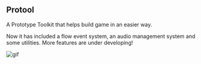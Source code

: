 Protool
---------
A Prototype Toolkit that helps build game in an easier way.

Now it has included a flow event system, an audio management system and some utilities. More features are under developing!


![gif](https://i.imgur.com/nXjNiXu.gif)